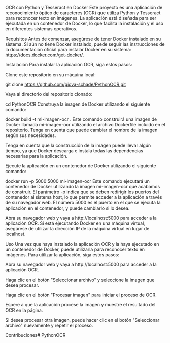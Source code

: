 OCR con Python y Tesseract en Docker
Este proyecto es una aplicación de reconocimiento óptico de caracteres (OCR) que utiliza Python y Tesseract para reconocer texto en imágenes. La aplicación está diseñada para ser ejecutada en un contenedor de Docker, lo que facilita la instalación y el uso en diferentes sistemas operativos.

Requisitos
Antes de comenzar, asegúrese de tener Docker instalado en su sistema. Si aún no tiene Docker instalado, puede seguir las instrucciones de la documentación oficial para instalar Docker en su sistema: https://docs.docker.com/get-docker/.

Instalación
Para instalar la aplicación OCR, siga estos pasos:

Clone este repositorio en su máquina local:



git clone https://github.com/giova-schade/PythonOCR.git

Vaya al directorio del repositorio clonado:



cd PythonOCR
Construya la imagen de Docker utilizando el siguiente comando:


docker build -t mi-imagen-ocr .
Este comando construirá una imagen de Docker llamada mi-imagen-ocr utilizando el archivo Dockerfile incluido en el repositorio. Tenga en cuenta que puede cambiar el nombre de la imagen según sus necesidades.

Tenga en cuenta que la construcción de la imagen puede llevar algún tiempo, ya que Docker descarga e instala todas las dependencias necesarias para la aplicación.

Ejecute la aplicación en un contenedor de Docker utilizando el siguiente comando:



docker run -p 5000:5000 mi-imagen-ocr
Este comando ejecutará un contenedor de Docker utilizando la imagen mi-imagen-ocr que acabamos de construir. El parámetro -p indica que se deben redirigir los puertos del contenedor al sistema host, lo que permite acceder a la aplicación a través de su navegador web. El número 5000 es el puerto en el que se ejecuta la aplicación en el contenedor, y puede cambiarlo si lo desea.

Abra su navegador web y vaya a http://localhost:5000 para acceder a la aplicación OCR. Si está ejecutando Docker en una máquina virtual, asegúrese de utilizar la dirección IP de la máquina virtual en lugar de localhost.

Uso
Una vez que haya instalado la aplicación OCR y la haya ejecutado en un contenedor de Docker, puede utilizarla para reconocer texto en imágenes. Para utilizar la aplicación, siga estos pasos:

Abra su navegador web y vaya a http://localhost:5000 para acceder a la aplicación OCR.

Haga clic en el botón "Seleccionar archivo" y seleccione la imagen que desea procesar.

Haga clic en el botón "Procesar imagen" para iniciar el proceso de OCR.

Espere a que la aplicación procese la imagen y muestre el resultado del OCR en la página.

Si desea procesar otra imagen, puede hacer clic en el botón "Seleccionar archivo" nuevamente y repetir el proceso.

Contribuciones# PythonOCR
